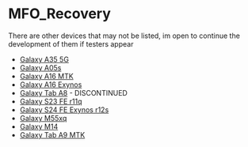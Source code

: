 # MFO_Recovery
There are other devices that may not be listed, im open to continue the development of them if testers appear

 - [Galaxy A35 5G](https://github.com/TNDRP/android_device_samsung_a35x)
 - [Galaxy A05s](https://github.com/galaxy-a05s/android_device_samsung_a05sxx)
 - [Galaxy A16 MTK](https://github.com/galaxy-a16/android_device_samsung_a16xm)
 - [Galaxy A16 Exynos](https://github.com/galaxy-a16/android_device_samsung_a16x)
 - [Galaxy Tab A8](https://github.com/mfo-discontinued/android_device_samsung_gta8wifi) - DISCONTINUED
 - [Galaxy S23 FE r11q](https://github.com/TNDRP/android_device_samsung_r11q)
 - [Galaxy S24 FE Exynos r12s](https://github.com/TNDRP/android_device_samsung_r12s)
 - [Galaxy M55xq](https://github.com/TNDRP/android_device_samsung_m55xq)
 - [Galaxy M14](https://github.com/TNDRP/android_device_samsung_m14)
 - [Galaxy Tab A9 MTK](https://github.com/TNDRP/android_device_samsung_gta9)
